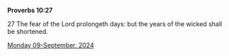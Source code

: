 **Proverbs 10:27**

27 The fear of the Lord prolongeth days: but the years of the wicked shall be shortened.

[Monday 09-September, 2024](https://getbible.life/kjv/Proverbs/10/27)
